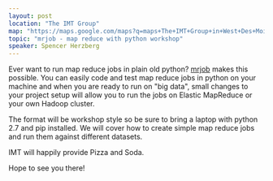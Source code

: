 ```yaml
---
layout: post
location: "The IMT Group"
map: "https://maps.google.com/maps?q=maps+The+IMT+Group+in+West+Des+Moines&ll=41.605688,-93.764105&spn=0.040304,0.077162&fb=1&gl=us&hq=The+IMT+Group&hnear=0x87ec1f8a5b821e1f:0x538996c0d30a8397,West+Des+Moines,+IA&cid=0,0,13550887644760330978&t=m&z=14&iwloc=A"
topic: "mrjob - map reduce with python workshop"
speaker: Spencer Herzberg
---
```


Ever want to run map reduce jobs in plain old python? [mrjob](https://pythonhosted.org/mrjob/) makes this possible. You can easily code and test map reduce jobs in python on your machine and when you are ready to run on "big data", small changes to your project setup will allow you to run the jobs on Elastic MapReduce or your own Hadoop cluster.

The format will be workshop style so be sure to bring a laptop with python 2.7 and pip installed. We will cover how to create simple map reduce jobs and run them against different datasets.

IMT will happily provide Pizza and Soda.

Hope to see you there!
